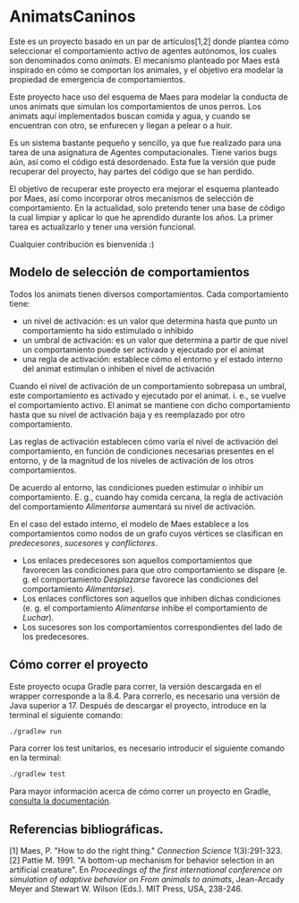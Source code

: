 # AnimatsCaninos

Este es un proyecto basado en un par de artículos[1,2] donde plantea cómo seleccionar el comportamiento activo de agentes autónomos, los cuales son denominados como _animats_. El mecanismo planteado por Maes está inspirado en cómo se comportan los animales, y el objetivo era modelar la propiedad de emergencia de comportamientos.

Este proyecto hace uso del esquema de Maes para modelar la conducta de unos animats que simulan los comportamientos de unos perros. Los animats aquí implementados buscan comida y agua, y cuando se encuentran con otro, se enfurecen y llegan a pelear o a huir.

Es un sistema bastante pequeño y sencillo, ya que fue realizado para una tarea de una asignatura de Agentes computacionales. Tiene varios bugs aún, así como el código está desordenado. Esta fue la versión que pude recuperar del proyecto, hay partes del código que se han perdido.

El objetivo de recuperar este proyecto era mejorar el esquema planteado por Maes, así como incorporar otros mecanismos de selección de comportamiento. En la actualidad, solo pretendo tener una base de código la cual limpiar y aplicar lo que he aprendido durante los años. La primer tarea es actualizarlo y tener una versión funcional.

Cualquier contribución es bienvenida :)


## Modelo de selección de comportamientos

Todos los animats tienen diversos comportamientos. Cada comportamiento tiene:

* un nivel de activación: es un valor que determina hasta que punto un comportamiento ha sido estimulado o inhibido
* un umbral de activación: es un valor que determina a partir de que nivel un comportamiento puede ser activado y ejecutado por el animat
* una regla de activación: establece cómo el entorno y el estado interno del animat estimulan o inhiben el nivel de activación

Cuando el nivel de activación de un comportamiento sobrepasa un umbral, este comportamiento es activado y ejecutado por el animat. i. e., se vuelve el comportamiento activo. El animat se mantiene con dicho comportamiento hasta que su nivel de activación baja y es reemplazado por otro comportamiento.

Las reglas de activación establecen cómo varía el nivel de activación del comportamiento, en función de condiciones necesarias presentes en el entorno, y de la magnitud de los niveles de activación de los otros comportamientos.

De acuerdo al entorno, las condiciones pueden estimular o inhibir un comportamiento. E. g., cuando hay comida cercana, la regla de activación del comportamiento _Alimentarse_ aumentará su nivel de activación.

En el caso del estado interno, el modelo de Maes establece a los comportamientos como nodos de un grafo cuyos vértices se clasifican en _predecesores_, _sucesores_ y _conflictores_.

- Los enlaces predecesores son aquellos comportamientos que favorecen las condiciones para que otro comportamiento se dispare (e. g. el comportamiento _Desplazarse_ favorece las condiciones del comportamiento _Alimentarse_).
- Los enlaces conflictores son aquellos que inhiben dichas condiciones (e. g. el comportamiento _Alimentarse_ inhibe el comportamiento de _Luchar_).
- Los sucesores son los comportamientos correspondientes del lado de los predecesores.


## Cómo correr el proyecto
Este proyecto ocupa Gradle para correr, la versión descargada en el wrapper corresponde a la 8.4. Para correrlo,
es necesario una versión de Java superior a 17. Después de descargar el proyecto, introduce en la terminal el siguiente
comando:

```bash
./gradlew run
```

Para correr los test unitarios, es necesario introducir el siguiente comando en la terminal:
```bash
./gradlew test
```

Para mayor información acerca de cómo correr un proyecto en Gradle,
[consulta la documentación](https://docs.gradle.org/8.4/userguide/building_java_projects.html).

## Referencias bibliográficas.

[1] Maes, P. "How to do the right thing." _Connection Science_ 1(3):291-323.
[2] Pattie M. 1991. "A bottom-up mechanism for behavior selection in an artificial creature". En _Proceedings of the first international conference on simulation of adaptive behavior on From animals to animats_, Jean-Arcady Meyer and Stewart W. Wilson (Eds.). MIT Press, USA, 238-246.


